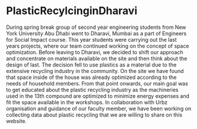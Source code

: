 # PlasticRecylcinginDharavi
During spring break group of second year engineering students from New York University Abu Dhabi went to Dharavi, Mumbai as a part of Engineers for Social Impact course. This year students were carrying out the last years projects, where our team continued working on the concept of space optimization. Before leaving to Dharavi, we decided to shift our approach and concentrate on materials available on the site and then think about the design of last. The decision fell to use plastics as a material due to the extensive recycling industry in the community. On the site we have found that space inside of the house was already optimized according to the needs of household members. From that point onwards, our main goal was to get educated about the plastic recycling industry as the machineries used in the 13th compound are optimized to minimize energy expenses and fit the space available in the workshops. In collaboration with Urbz organisation and guidance of our faculty member, we have been  working on collecting data about plastic recycling that we are willing to share on this website. 
